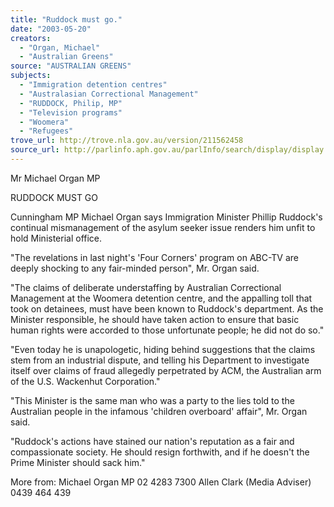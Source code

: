```yaml
---
title: "Ruddock must go."
date: "2003-05-20"
creators:
  - "Organ, Michael"
  - "Australian Greens"
source: "AUSTRALIAN GREENS"
subjects:
  - "Immigration detention centres"
  - "Australasian Correctional Management"
  - "RUDDOCK, Philip, MP"
  - "Television programs"
  - "Woomera"
  - "Refugees"
trove_url: http://trove.nla.gov.au/version/211562458
source_url: http://parlinfo.aph.gov.au/parlInfo/search/display/display.w3p;query=Id%3A%22media/pressrel/JQD96%22
---
```


 Mr Michael Organ MP   

 RUDDOCK MUST GO   

 Cunningham MP Michael Organ says Immigration Minister Phillip Ruddock's continual  mismanagement of the asylum seeker issue renders him unfit to hold Ministerial office.   

 "The revelations in last night's 'Four Corners' program on ABC-TV are deeply shocking  to any fair-minded person", Mr. Organ said.   

 "The claims of deliberate understaffing by Australian Correctional Management at the  Woomera detention centre, and the appalling toll that took on detainees, must have been  known to Ruddock's department.  As the Minister responsible, he should have taken  action to ensure that basic human rights were accorded to those unfortunate people; he  did not do so."   

 "Even today he is unapologetic, hiding behind suggestions that the claims stem from an  industrial dispute, and telling his Department to investigate itself over claims of fraud  allegedly perpetrated by ACM, the Australian arm of the U.S. Wackenhut Corporation."   

 "This Minister is the same man who was a party to the lies told to the Australian people  in the infamous 'children overboard' affair", Mr. Organ said.   

 "Ruddock's actions have stained our nation's reputation as a fair and compassionate  society.  He should resign forthwith, and if he doesn't the Prime Minister should sack  him."   

 More from:  Michael Organ MP 02 4283 7300  Allen Clark (Media Adviser) 0439 464 439   

 

